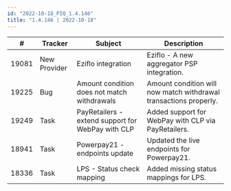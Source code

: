 ```yaml
---
id: "2022-10-18_PIQ_1.4.146"
title: "1.4.146 | 2022-10-18"
---
```


| #     | Tracker     | Subject   | Description    |
|-------|-------------|-----------|----------------|
| 19081 | New Provider | Eziflo integration | Eziflo - A new aggregator PSP integration. | 
| 19225 | Bug | Amount condition does not match withdrawals | Amount condition will now match withdrawal transactions properly. | 
| 19249 | Task | PayRetailers - extend support for WebPay with CLP | Added support for WebPay with CLP via PayRetailers. | 
| 18941 | Task | Powerpay21 -  endpoints update | Updated the live endpoints for Powerpay21. | 
| 18336 | Task | LPS - Status check mapping | Added missing status mappings for LPS. | 
